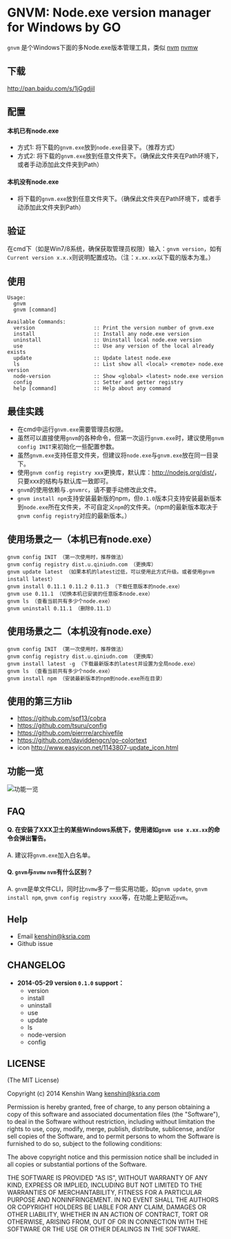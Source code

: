 GNVM: Node.exe version manager for Windows by GO
================================
`gnvm` 是个Windows下面的多Node.exe版本管理工具，类似 [nvm](https://github.com/creationix/nvm) [nvmw](https://github.com/hakobera/nvmw)

下载
---
<http://pan.baidu.com/s/1jGgdjiI>

配置
---

#### 本机已有node.exe
* 方式1: 将下载的`gnvm.exe`放到`node.exe`目录下。（推荐方式）
* 方式2: 将下载的`gnvm.exe`放到任意文件夹下。（确保此文件夹在Path环境下，或者手动添加此文件夹到Path）

#### 本机没有node.exe
* 将下载的`gnvm.exe`放到任意文件夹下。（确保此文件夹在Path环境下，或者手动添加此文件夹到Path）

验证
---
在cmd下（如是Win7/8系统，确保获取管理员权限）输入：`gnvm version`，如有`Current version x.x.x`则说明配置成功。（注：`x.xx.xx`以下载的版本为准。）

使用
---

    Usage:
      gnvm
      gnvm [command]

    Available Commands:
      version                   :: Print the version number of gnvm.exe
      install                   :: Install any node.exe version
      uninstall                 :: Uninstall local node.exe version
      use                       :: Use any version of the local already exists
      update                    :: Update latest node.exe
      ls                        :: List show all <local> <remote> node.exe version
      node-version              :: Show <global> <latest> node.exe version
      config                    :: Setter and getter registry
      help [command]            :: Help about any command

最佳实践
---
* 在cmd中运行`gnvm.exe`需要管理员权限。
* 虽然可以直接使用`gnvm`的各种命令，但第一次运行`gnvm.exe`时，建议使用`gnvm config INIT`来初始化一些配置参数。
* 虽然`gnvm.exe`支持任意文件夹，但建议将`node.exe`与`gnvm.exe`放在同一目录下。
* 使用`gnvm config registry xxx`更换库，默认库：<http://nodejs.org/dist/>，只要xxx的结构与默认库一致即可。
* `gnvm`的使用依赖与`.gnvmrc`，请不要手动修改此文件。
* `gnvm install npm`支持安装最新版的npm，但`0.1.0`版本只支持安装最新版本到`node.exe`所在文件夹，不可自定义`npm`的文件夹。（npm的最新版本取决于`gnvm config registry`对应的最新版本。）

使用场景之一（本机已有node.exe）
---
    gnvm config INIT （第一次使用时，推荐做法）
    gnvm config registry dist.u.qiniudn.com （更换库）
    gnvm update latest （如果本机的latest过低，可以使用此方式升级。或者使用gnvm install latest）
    gnvm install 0.11.1 0.11.2 0.11.3 （下载任意版本的node.exe）
    gnvm use 0.11.1 （切换本机已安装的任意版本node.exe）
    gnvm ls （查看当前共有多少个node.exe）
    gnvm uninstall 0.11.1 （删除0.11.1）

使用场景之二（本机没有node.exe）
---
    gnvm config INIT （第一次使用时，推荐做法）
    gnvm config registry dist.u.qiniudn.com （更换库）
    gnvm install latest -g （下载最新版本的latest并设置为全局node.exe）
    gnvm ls （查看当前共有多少个node.exe）
    gnvm install npm （安装最新版本的npm到node.exe所在目录）

使用的第三方lib
---
* <https://github.com/spf13/cobra>
* <https://github.com/tsuru/config>
* <https://github.com/pierrre/archivefile>
* <https://github.com/daviddengcn/go-colortext>
* icon <http://www.easyicon.net/1143807-update_icon.html>

功能一览
---
![功能一览](https://trello-attachments.s3.amazonaws.com/535f6fd8cb08b7fd799c2051/53606254da7b8f8b2f6c9d87/981x580/f6e58f47691d3d352f0b97ba94263df8/gnvm_0.1.0.png)

FAQ
---

#### Q. 在安装了XXX卫士的某些Windows系统下，使用诸如`gnvm use x.xx.xx`的命令会弹出警告。
A. 建议将`gnvm.exe`加入白名单。

#### Q. `gnvm`与`nvmw` `nvm`有什么区别？
A. `gnvm`是单文件CLI，同时比`nvmw`多了一些实用功能，如`gnvm update`, `gnvm install npm`, `gnvm config registry xxxx`等，在功能上更贴近`nvm`。

Help
---
* Email <kenshin@ksria.com>
* Github issue

CHANGELOG
---
* **2014-05-29 version `0.1.0` support：**
    * version
    * install
    * uninstall
    * use
    * update
    * ls
    * node-version
    * config

LICENSE
---
(The MIT License)

Copyright (c) 2014 Kenshin Wang <kenshin@ksria.com>

Permission is hereby granted, free of charge, to any person obtaining a copy of this software and associated documentation files (the "Software"), to deal in the Software without restriction, including without limitation the rights to use, copy, modify, merge, publish, distribute, sublicense, and/or sell copies of the Software, and to permit persons to whom the Software is furnished to do so, subject to the following conditions:

The above copyright notice and this permission notice shall be included in all copies or substantial portions of the Software.

THE SOFTWARE IS PROVIDED "AS IS", WITHOUT WARRANTY OF ANY KIND, EXPRESS OR IMPLIED, INCLUDING BUT NOT LIMITED TO THE WARRANTIES OF MERCHANTABILITY, FITNESS FOR A PARTICULAR PURPOSE AND NONINFRINGEMENT. IN NO EVENT SHALL THE AUTHORS OR COPYRIGHT HOLDERS BE LIABLE FOR ANY CLAIM, DAMAGES OR OTHER LIABILITY, WHETHER IN AN ACTION OF CONTRACT, TORT OR OTHERWISE, ARISING FROM, OUT OF OR IN CONNECTION WITH THE SOFTWARE OR THE USE OR OTHER DEALINGS IN THE SOFTWARE.
